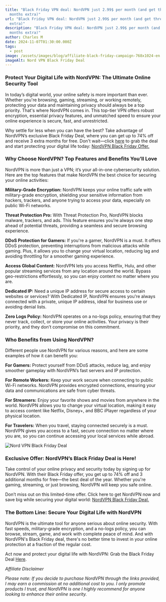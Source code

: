 ```yaml
---
title: "Black Friday VPN deal: NordVPN just 2.99$ per month (and get three
  months extra)"
url: "Black Friday VPN deal: NordVPN just 2.99$ per month (and get three months
  extra)"
description: "Black Friday VPN deal: NordVPN just 2.99$ per month (and get three
  months extra)"
author: Charles M
date: 2024-11-07T01:30:00.000Z
tags:
  - post
image: /assets/images/blog/affiliate-black-friday-campaign-768x1024-en.png
imageAlt: Nord VPN Black Friday Deal
---
```

### Protect Your Digital Life with NordVPN: The Ultimate Online Security Tool

In today’s digital world, your online safety is more important than ever. Whether you're browsing, gaming, streaming, or working remotely, protecting your data and maintaining privacy should always be a top priority. That's where NordVPN comes in. This top-tier VPN offers robust encryption, essential privacy features, and unmatched speed to ensure your online experience is secure, fast, and unrestricted.

Why settle for less when you can have the best? Take advantage of NordVPN’s exclusive Black Friday Deal, where you can get up to 74% off and receive 3 extra months for free. Don't wait—click [here](https://go.nordvpn.net/aff_c?offer_id=15&aff_id=111266&url_id=902) to grab the deal and start protecting your digital life today: [NordVPN Black Friday Offer.](https://go.nordvpn.net/aff_c?offer_id=15&aff_id=111266&url_id=902)

### Why Choose NordVPN? Top Features and Benefits You’ll Love

NordVPN is more than just a VPN; it’s your all-in-one cybersecurity solution. Here are the top features that make NordVPN the best choice for securing your online activities:

**Military-Grade Encryption:** NordVPN keeps your online traffic safe with military-grade encryption, shielding your sensitive information from hackers, trackers, and anyone trying to access your data, especially on public Wi-Fi networks.

**Threat Protection Pro:** With Threat Protection Pro, NordVPN blocks malware, trackers, and ads. This feature ensures you’re always one step ahead of potential threats, providing a seamless and secure browsing experience.

**DDoS Protection for Gamers:** If you're a gamer, NordVPN is a must. It offers DDoS protection, preventing interruptions from malicious attacks while gaming. Plus, it allows you to change your virtual location, reducing lag and avoiding throttling for a smoother gaming experience.

**Access Global Content:** NordVPN lets you access Netflix, Hulu, and other popular streaming services from any location around the world. Bypass geo-restrictions effortlessly, so you can enjoy content no matter where you are.

**Dedicated IP:** Need a unique IP address for secure access to certain websites or services? With Dedicated IP, NordVPN ensures you're always connected with a private, unique IP address, ideal for business use or avoiding denial lists.

**Zero Logs Policy:** NordVPN operates on a no-logs policy, ensuring that they never track, collect, or store your online activities. Your privacy is their priority, and they don’t compromise on this commitment.

### Who Benefits from Using NordVPN?

Different people use NordVPN for various reasons, and here are some examples of how it can benefit you:

**For Gamers:** Protect yourself from DDoS attacks, reduce lag, and enjoy smoother gameplay with NordVPN’s fast servers and IP protection.

**For Remote Workers:** Keep your work secure when connecting to public Wi-Fi networks. NordVPN provides encrypted connections, ensuring your data and communications are safe from cyber threats.

**For Streamers:** Enjoy your favorite shows and movies from anywhere in the world. NordVPN allows you to change your virtual location, making it easy to access content like Netflix, Disney+, and BBC iPlayer regardless of your physical location.

**For Travelers:** When you travel, staying connected securely is a must. NordVPN gives you access to a fast, secure connection no matter where you are, so you can continue accessing your local services while abroad.



![Nord VPN Black Friday Deal](/assets/images/blog/affiliate-black-friday-campaign-768x300-en.png)

### Exclusive Offer: NordVPN’s Black Friday Deal is Here!

Take control of your online privacy and security today by signing up for NordVPN. With their Black Friday offer, you get up to 74% off and 3 additional months for free—the best deal of the year. Whether you're gaming, streaming, or just browsing, NordVPN will keep you safe online.

Don’t miss out on this limited-time offer. Click here to get NordVPN now and save big while securing your digital world: [NordVPN Black Friday Deal.](https://go.nordvpn.net/aff_c?offer_id=15&aff_id=111266&url_id=902)

### The Bottom Line: Secure Your Digital Life with NordVPN

NordVPN is the ultimate tool for anyone serious about online security. With fast speeds, military-grade encryption, and a no-logs policy, you can browse, stream, game, and work with complete peace of mind. And with NordVPN's Black Friday deal, there's no better time to invest in your online protection at a fraction of the regular cost.

Act now and protect your digital life with NordVPN: Grab the Black Friday Deal [Here](https://go.nordvpn.net/aff_c?offer_id=15&aff_id=111266&url_id=902). 

*Affiliate Disclaimer*

*Please note: If you decide to purchase NordVPN through the links provided, I may earn a commission at no additional cost to you. I only promote products I trust, and NordVPN is one I highly recommend for anyone looking to enhance their online security.*
